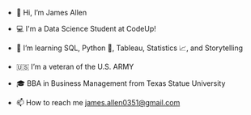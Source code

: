 - 👋 Hi, I’m James Allen

- 💻 I'm a Data Science Student at CodeUp!

- 🌱 I’m learning SQL, Python 🐍, Tableau, Statistics 📈, and Storytelling

- 🇺🇸 I’m a veteran of the U.S. ARMY

- 🎓 BBA in Business Management from Texas Statue University

- 📫 How to reach me james.allen0351@gmail.com

<!---
jamesallen0351/jamesallen0351 is a ✨ special ✨ repository because its `README.md` (this file) appears on your GitHub profile.
You can click the Preview link to take a look at your changes.
--->
